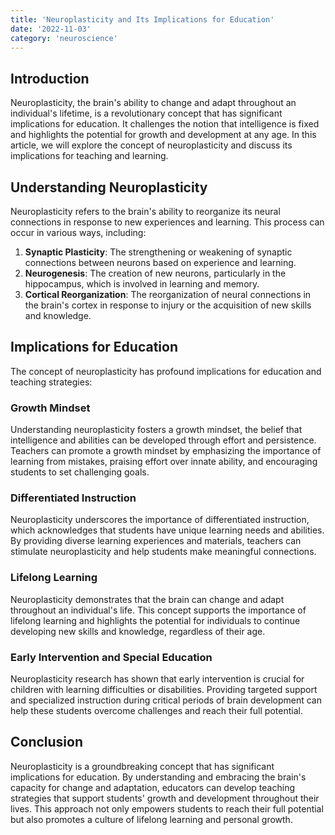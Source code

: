 ```yaml
---
title: 'Neuroplasticity and Its Implications for Education'
date: '2022-11-03'
category: 'neuroscience'
---
```


## Introduction

Neuroplasticity, the brain's ability to change and adapt throughout an individual's lifetime, is a revolutionary concept that has significant implications for education. It challenges the notion that intelligence is fixed and highlights the potential for growth and development at any age. In this article, we will explore the concept of neuroplasticity and discuss its implications for teaching and learning.

## Understanding Neuroplasticity

Neuroplasticity refers to the brain's ability to reorganize its neural connections in response to new experiences and learning. This process can occur in various ways, including:

1. **Synaptic Plasticity**: The strengthening or weakening of synaptic connections between neurons based on experience and learning.
2. **Neurogenesis**: The creation of new neurons, particularly in the hippocampus, which is involved in learning and memory.
3. **Cortical Reorganization**: The reorganization of neural connections in the brain's cortex in response to injury or the acquisition of new skills and knowledge.

## Implications for Education

The concept of neuroplasticity has profound implications for education and teaching strategies:

### Growth Mindset

Understanding neuroplasticity fosters a growth mindset, the belief that intelligence and abilities can be developed through effort and persistence. Teachers can promote a growth mindset by emphasizing the importance of learning from mistakes, praising effort over innate ability, and encouraging students to set challenging goals.

### Differentiated Instruction

Neuroplasticity underscores the importance of differentiated instruction, which acknowledges that students have unique learning needs and abilities. By providing diverse learning experiences and materials, teachers can stimulate neuroplasticity and help students make meaningful connections.

### Lifelong Learning

Neuroplasticity demonstrates that the brain can change and adapt throughout an individual's life. This concept supports the importance of lifelong learning and highlights the potential for individuals to continue developing new skills and knowledge, regardless of their age.

### Early Intervention and Special Education

Neuroplasticity research has shown that early intervention is crucial for children with learning difficulties or disabilities. Providing targeted support and specialized instruction during critical periods of brain development can help these students overcome challenges and reach their full potential.

## Conclusion

Neuroplasticity is a groundbreaking concept that has significant implications for education. By understanding and embracing the brain's capacity for change and adaptation, educators can develop teaching strategies that support students' growth and development throughout their lives. This approach not only empowers students to reach their full potential but also promotes a culture of lifelong learning and personal growth.

